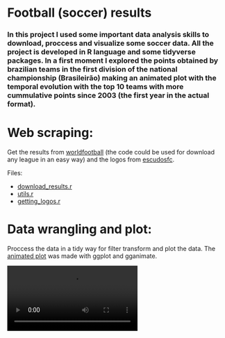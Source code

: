 # Football (soccer) results

### In this project I used some important data analysis skills to download, proccess and visualize some soccer data. All the project is developed in R language and some tidyverse packages. In a first moment I explored the points obtained by brazilian teams in the first division of the national championship (Brasileirão) making an animated plot with the temporal evolution with the top 10 teams with more cummulative points since 2003 (the first year in the actual format).

# Web scraping:
Get the results from [worldfootball](worldfootball.net) (the code could be used for download any league in an easy way) and the logos from [escudosfc](https://www.escudosfc.com.br/bras2022.htm).

Files:
- [download_results.r](R/download_results.r)
- [utils.r](R/utils.r)
- [getting_logos.r](R/getting_logos.r)

# Data wrangling and plot:
Proccess the data in a tidy way for filter transform and plot the data. The [animated plot](animated_plot.mpeg) was made with ggplot and gganimate.

![animated_plot](animated_plot.mpeg)
